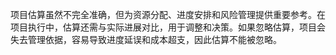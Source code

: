 项目估算虽然不完全准确，但为资源分配、进度安排和风险管理提供重要参考。在项目执行中，估算还需与实际进展对比，用于调整和决策。如果忽略估算，项目会失去管理依据，容易导致进度延误和成本超支，因此估算不能被忽略。